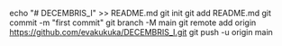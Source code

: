 echo "# DECEMBRIS_I" >> README.md
git init
git add README.md
git commit -m "first commit"
git branch -M main
git remote add origin https://github.com/evakukuka/DECEMBRIS_I.git
git push -u origin main